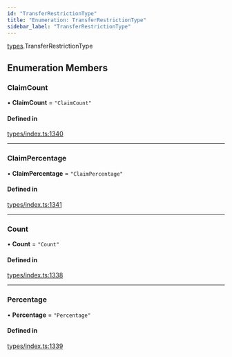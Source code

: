 ```yaml
---
id: "TransferRestrictionType"
title: "Enumeration: TransferRestrictionType"
sidebar_label: "TransferRestrictionType"
---
```


[types](../../../modules/Types/Types.md).TransferRestrictionType

## Enumeration Members

### ClaimCount

• **ClaimCount** = ``"ClaimCount"``

#### Defined in

[types/index.ts:1340](https://github.com/F-OBrien/polymesh-sdk/blob/012f1745/src/types/index.ts#L1340)

___

### ClaimPercentage

• **ClaimPercentage** = ``"ClaimPercentage"``

#### Defined in

[types/index.ts:1341](https://github.com/F-OBrien/polymesh-sdk/blob/012f1745/src/types/index.ts#L1341)

___

### Count

• **Count** = ``"Count"``

#### Defined in

[types/index.ts:1338](https://github.com/F-OBrien/polymesh-sdk/blob/012f1745/src/types/index.ts#L1338)

___

### Percentage

• **Percentage** = ``"Percentage"``

#### Defined in

[types/index.ts:1339](https://github.com/F-OBrien/polymesh-sdk/blob/012f1745/src/types/index.ts#L1339)
